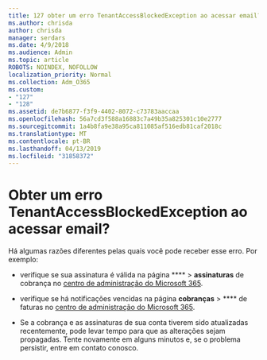 ```yaml
---
title: 127 obter um erro TenantAccessBlockedException ao acessar email?
ms.author: chrisda
author: chrisda
manager: serdars
ms.date: 4/9/2018
ms.audience: Admin
ms.topic: article
ROBOTS: NOINDEX, NOFOLLOW
localization_priority: Normal
ms.collection: Adm_O365
ms.custom:
- "127"
- "128"
ms.assetid: de7b6877-f3f9-4402-8072-c73783aaccaa
ms.openlocfilehash: 56a7cd3f588a16883c7a49b35a825301c10e2777
ms.sourcegitcommit: 1a4b8fa9e38a95ca811085af516edb81caf2018c
ms.translationtype: MT
ms.contentlocale: pt-BR
ms.lasthandoff: 04/13/2019
ms.locfileid: "31858372"
---
```

# <a name="getting-a-tenantaccessblockedexception-error-when-accessing-email"></a>Obter um erro TenantAccessBlockedException ao acessar email?

Há algumas razões diferentes pelas quais você pode receber esse erro. Por exemplo:

- verifique se sua assinatura é válida na página **** \> **assinaturas** de cobrança no [centro de administração do Microsoft 365](https://portal.office.com/adminportal/home#/subscriptions).

- verifique se há notificações vencidas na página **cobranças** \> **** de faturas no [centro de administração do Microsoft 365](https://portal.office.com/adminportal/home#/billoverview).

- Se a cobrança e as assinaturas de sua conta tiverem sido atualizadas recentemente, pode levar tempo para que as alterações sejam propagadas. Tente novamente em alguns minutos e, se o problema persistir, entre em contato conosco.
